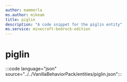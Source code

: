 ```yaml
---
author: mammerla
ms.author: mikeam
title: piglin
description: "A code snippet for the piglin entity"
ms.service: minecraft-bedrock-edition
---
```


# piglin

:::code language="json" source="../../VanillaBehaviorPack/entities/piglin.json":::
